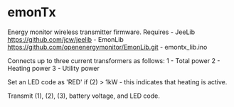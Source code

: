 emonTx
======

Energy monitor wireless transmitter firmware.
Requires
	- JeeLib		https://github.com/jcw/jeelib
	- EmonLib		https://github.com/openenergymonitor/EmonLib.git
	- emontx_lib.ino

Connects up to three current transformers as follows:
1 - Total power
2 - Heating power
3 - Utility power

Set an LED code as 'RED' if (2) > 1kW - this indicates that heating is active.

Transmit (1), (2), (3), battery voltage, and LED code.
